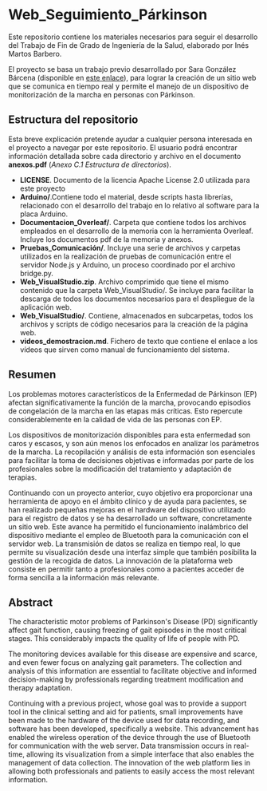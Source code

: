 # Web_Seguimiento_Párkinson

Este repositorio contiene los materiales necesarios para seguir el desarrollo del Trabajo de Fin de Grado de Ingeniería de la Salud, elaborado por Inés Martos Barbero.

El proyecto se basa un trabajo previo desarrollado por Sara González Bárcena (disponible en [este enlace](https://github.com/saragonzalezbarcena/TFG_Deteccion_Activ_Muscular)), para lograr la creación de un sitio web que se comunica en tiempo real y permite el manejo de un dispositivo de monitorización de la marcha en personas con Párkinson.

## Estructura del repositorio
Esta breve explicación pretende ayudar a cualquier persona interesada en el proyecto a navegar por este repositorio. El usuario podrá encontrar información detallada sobre cada directorio y archivo en el documento **anexos.pdf** (*Anexo C.1 Estructura de directorios*).

- **LICENSE**. Documento de la licencia Apache License 2.0 utilizada para este proyecto
- **Arduino/**.Contiene todo el material, desde scripts hasta librerías, relacionado con el desarrollo del trabajo en lo relativo al software para la placa Arduino.
- **Documentacion_Overleaf/**. Carpeta que contiene todos los archivos empleados en el desarrollo de la memoria con la herramienta Overleaf. Incluye los documentos pdf de la memoria y anexos.
- **Pruebas_Comunicación/**. Incluye una serie de archivos y carpetas utilizados en la realización de pruebas de comunicación entre el servidor Node.js y Arduino, un proceso coordinado por el archivo bridge.py.
- **Web_VisualStudio.zip**. Archivo comprimido que tiene el mismo contenido que la carpeta Web_VisualStudio/. Se incluye para facilitar la descarga de todos los documentos necesarios para el despliegue de la aplicación web.
- **Web_VisualStudio/**. Contiene, almacenados en subcarpetas, todos los archivos y scripts de código necesarios para la creación de la página web.
- **videos_demostracion.md**. Fichero de texto que contiene el enlace a los vídeos que sirven como manual de funcionamiento del sistema.

## Resumen
Los problemas motores característicos de la Enfermedad de Párkinson (EP) afectan significativamente la función de la marcha, provocando episodios de congelación de la marcha en las etapas más críticas. Esto repercute considerablemente en la calidad de vida de las personas con EP.

Los dispositivos de monitorización disponibles para esta enfermedad son caros y escasos, y son aún menos los enfocados en analizar los parámetros de la marcha. La recopilación y análisis de esta información son esenciales para facilitar la toma de decisiones objetivas e informadas por parte de los profesionales sobre la modificación del tratamiento y adaptación de terapias.

Continuando con un proyecto anterior, cuyo objetivo era proporcionar una herramienta de apoyo en el ámbito clínico y de ayuda para pacientes, se han realizado pequeñas mejoras en el hardware del dispositivo utilizado para el registro de datos y se ha desarrollado un software, concretamente un sitio web. Este avance ha permitido el funcionamiento inalámbrico del dispositivo mediante el empleo de Bluetooth para la comunicación con el servidor web. La transmisión de datos se realiza en tiempo real, lo que permite su visualización desde una interfaz simple que también posibilita la gestión de la recogida de datos. La innovación de la plataforma web consiste en permitir tanto a profesionales como a pacientes acceder de forma sencilla a la información más relevante.

## Abstract
The characteristic motor problems of Parkinson's Disease (PD) significantly affect gait function, causing freezing of gait episodes in the most critical stages. This considerably impacts the quality of life of people with PD.

The monitoring devices available for this disease are expensive and scarce, and even fewer focus on analyzing gait parameters. The collection and analysis of this information are essential to facilitate objective and informed decision-making by professionals regarding treatment modification and therapy adaptation.

Continuing with a previous project, whose goal was to provide a support tool in the clinical setting and aid for patients, small improvements have been made to the hardware of the device used for data recording, and software has been developed, specifically a website. This advancement has enabled the wireless operation of the device through the use of Bluetooth for communication with the web server. Data transmission occurs in real-time, allowing its visualization from a simple interface that also enables the management of data collection. The innovation of the web platform lies in allowing both professionals and patients to easily access the most relevant information.
